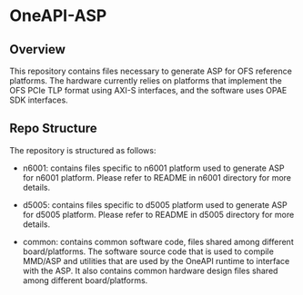 # OneAPI-ASP 

## Overview
This repository contains files necessary to generate ASP for OFS reference platforms.
The hardware currently relies on platforms that implement the OFS PCIe TLP
format using AXI-S interfaces, and the software uses OPAE SDK interfaces.

## Repo Structure

The repository is structured as follows:

* n6001: contains files specific to n6001 platform used to generate ASP for n6001 platform.
Please refer to README in n6001 directory for more details.

* d5005: contains files specific to d5005 platform used to generate ASP for d5005 platform.
Please refer to README in d5005 directory for more details.

* common: contains common software code, files shared among different board/platforms. 
The software source code that is used to compile MMD/ASP and utilities that are used by the OneAPI runtime to interface with the ASP.
It also contains common hardware design files shared among different board/platforms.
